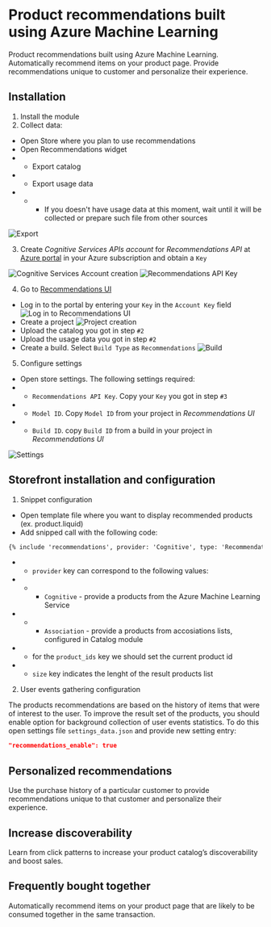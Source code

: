 # Product recommendations built using Azure Machine Learning
Product recommendations built using Azure Machine Learning. Automatically recommend items on your product page. Provide recommendations unique to customer and personalize their experience.

## Installation
1. Install the module
2. Collect data:
* Open Store where you plan to use recommendations
 * Open Recommendations widget
 * * Export catalog
 * * Export usage data
 * * * If you doesn't have usage data at this moment, wait until it will be collected or prepare such file from other sources

![Export](https://cloud.githubusercontent.com/assets/6369252/24508625/76309dd6-157d-11e7-91a4-e7e57e53eff6.png)

3. Create *Cognitive Services APIs account* for *Recommendations API* at [Azure portal](https://portal.azure.com/) in your Azure subscription and obtain a `Key`


![Cognitive Services Account creation](https://cloud.githubusercontent.com/assets/6369252/24510020/6b4eb494-1581-11e7-9a39-d7bd2ab290cd.png)
![Recommendations API Key](https://cloud.githubusercontent.com/assets/6369252/24510073/8d7f40ba-1581-11e7-8321-3fc20c4a0afa.png)

4. Go to [Recommendations UI](https://recommendations-portal.azurewebsites.net)
* Log in to the portal by entering your `Key` in the `Account Key` field
![Log in to Recommendations UI](https://docs.microsoft.com/en-us/azure/media/cognitive-services/reco_signin.png)
* Create a project
![Project creation](https://docs.microsoft.com/en-us/azure/media/cognitive-services/reco_projects.png)
* Upload the catalog you got in step `#2`
* Upload the usage data you got in step `#2`
* Create a build. Select `Build Type` as `Recommendations`
![Build](https://docs.microsoft.com/en-us/azure/media/cognitive-services/reco_firstmodel.png)
5. Configure settings
 * Open store settings. The following settings required:
 * * `Recommendations API Key`. Copy your `Key` you got in step `#3`
 * * `Model ID`. Copy `Model ID` from your project in *Recommendations UI*
 * * `Build ID`. copy `Build ID` from a build in your project in *Recommendations UI*
 
![Settings](https://cloud.githubusercontent.com/assets/6369252/24510451/b2e97a90-1582-11e7-91d4-1981dabab136.png)

## Storefront installation and configuration
1. Snippet configuration
* Open template file where you want to display recommended products (ex. product.liquid)
* Add snipped call with the following code:
```html
{% include 'recommendations', provider: 'Cognitive', type: 'Recommendations', product_ids: product.id, size: 5 %}
```
* * `provider` key can correspond to the following values:
* * * `Cognitive` - provide a products from the Azure Machine Learning Service
* * * `Association` - provide a products from accosiations lists, configured in Catalog module
* * for the `product_ids` key we should set the current product id
* * `size` key indicates the lenght of the result products list

2. User events gathering configuration

The products recommendations are based on the history of items that were of interest to the user. To improve the result set of the products, you should enable option for background collection of user events statistics. To do this open settings file `settings_data.json` and provide new setting entry:
```json
"recommendations_enable": true
```


## Personalized recommendations
Use the purchase history of a particular customer to provide recommendations unique to that customer and personalize their experience.

## Increase discoverability
Learn from click patterns to increase your product catalog’s discoverability and boost sales.

## Frequently bought together
Automatically recommend items on your product page that are likely to be consumed together in the same transaction.
